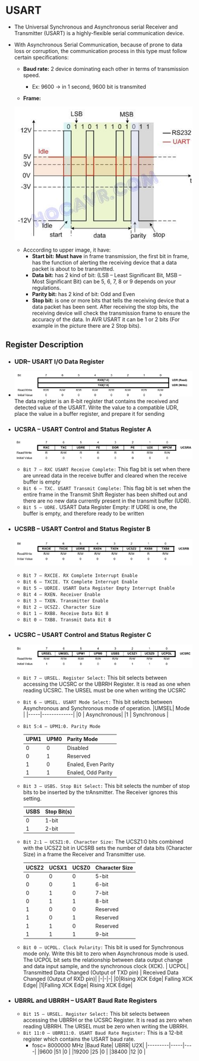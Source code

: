 # USART
 - The Universal Synchronous and Asynchronous serial Receiver and Transmitter (USART) is a highly-flexible serial communication device.
  
 - With Asynchronous Serial Communication, because of prone to data loss or corruption, the communication process in this type must follow certain specifications:
  
   - **Baud rate:** 2 device dominating each other in terms of transmission speed. 
     - Ex: 9600 -> in 1 second, 9600 bit is transmited
      
   - **Frame:** 
   
    ![](doc/image.png)

     - Acccording to upper image, it have:
       - **Start bit:** **Must have** in frame transmission, the first bit in frame, has the function of alerting the receiving device that a data packet is about to be transmitted.
       - **Data bit:** has 2 kind of bit: (LSB – Least Significant Bit, MSB – Most Significant Bit) can be 5, 6, 7, 8 or 9 depends on your regulations.
       - **Parity bit:** has 2 kind of bit: Odd and Even
       - **Stop bit:** is one or more bits that tells the receiving device that a data packet has been sent. After receiving the stop bits, the receiving device will check the transmission frame to ensure the accuracy of the data. In AVR USART it can be 1 or 2 bits (For example in the picture there are 2 Stop bits).
  ## Register Description
  - ### UDR– USART I/O Data Register
  - 
      ![](doc/image-1.png) 
      The data register is an 8-bit register that contains the received and detected value of the USART. Write the value to a compatible UDR, place the value in a buffer register, and prepare it for sending
  - ### UCSRA – USART Control and Status Register A
   
    ![](doc/image-2.png) 

    - `Bit 7 – RXC USART Receive Complete:` This flag bit is set when there are unread data in the receive buffer and cleared when the receive buffer is empty
    - `Bit 6 – TXC. USART Transmit Complete:` This flag bit is set when the entire frame in the Transmit Shift Register has been shifted out and there are no new data currently present in the transmit buffer (UDR).
    - `Bit 5 – UDRE.` USART Data Register Empty: If UDRE is one, the buffer is empty, and therefore ready to be written
  - ### UCSRB – USART Control and Status Register B
   
    ![](doc/image-3.png) 

    - `Bit 7 – RXCIE. RX Complete Interrupt Enable`
    - `Bit 6 – TXCIE. TX Complete Interrupt Enable`
    - `Bit 5 – UDRIE. USART Data Register Empty Interrupt Enable`
    - `Bit 4 – RXEN. Receiver Enable`
    - `Bit 3 – TXEN. Transmitter Enable`
    - `Bit 2 – UCSZ2. Character Size`
    - `Bit 1 – RXB8. Receive Data Bit 8`
    - `Bit 0 – TXB8. Transmit Data Bit 8`
  - ### UCSRC – USART Control and Status Register C
    ![](doc/image-4.png)

    - `Bit 7 – URSEL. Register Select:` This bit selects between accessing the UCSRC or the UBRRH Register. It is read as one when reading UCSRC. The URSEL must be one when writing the UCSRC
    - `Bit 6 – UMSEL. USART Mode Select:` This bit selects between Asynchronous and Synchronous mode of operation.
        |UMSEL| Mode        |
        |-----|-------------|
        |0    | Asynchronous|
        |1    | Synchronous |

    - `Bit 5:4 – UPM1:0. Parity Mode`
     
        |UPM1| UPM0 | Parity Mode        |
        |-----|-----|--------------------|
        |0    | 0   | Disabled           |
        |0    | 1   | Reserved           |
        |1    | 0   | Enaled, Even Parity|
        |1    | 1   | Enaled, Odd Parity |

    - `Bit 3 – USBS. Stop Bit Select:` This bit selects the number of stop bits to be inserted by the trAnsmitter. The Receiver ignores this setting.
     
         USBS | Stop Bit(s) |
        |-----|-------------|
        |0    | 1-bit       |
        |1    | 2-bit       |
    
    -  `Bit 2:1 – UCSZ1:0. Character Size:`  The UCSZ1:0 bits combined with the UCSZ2 bit in UCSRB sets the number of data bits (Character Size) in a frame the Receiver and Transmitter use.

        | UCSZ2| UCSX1| UCSZ0| Character Size|
        |------|------|------|---------------|
        | 0    | 0    | 0    | 5-bit         |
        | 0    | 0    | 1    | 6-bit         |
        | 0    | 1    | 0    | 7-bit         |
        | 0    | 1    | 1    | 8-bit         |
        | 1    | 0    | 0    | Reserved      |
        | 1    | 0    | 1    | Reserved      |
        | 1    | 1    | 0    | Reserved      |
        | 1    | 1    | 1    | 9-bit         |
    - `Bit 0 – UCPOL. Clock Polarity:`  This bit is used for Synchronous mode only. Write this bit to zero when Asynchronous mode is used. The UCPOL bit sets the relationship between data output change and data input sample, and the synchronous clock (XCK).
       | UCPOL| Transmitted Data Changed (Output of TXD pin) | Received Data Changed (Output of RXD pin)|
       |-|-|-|
       |0|Rising XCK Edge| Falling XCK Edge|
       |1|Falling XCK Edge| Rising XCK Edge|
  - ###  UBRRL and UBRRH – USART Baud Rate Registers
    - `Bit 15 – URSEL. Register Select:`  This bit selects between accessing the UBRRH or the UCSRC Register. It is read as zero when reading UBRRH. The URSEL must be zero when writing the UBRRH.
    - `Bit 11:0 – UBRR11:0. USART Baud Rate Register:`  This is a 12-bit register which contains the USART baud rate. 
      - fosc= 8000000 MHz
        |Baud Rate| UBRR| U2X|
        |---------|-----|----|
        |9600     |51   |0   |
        |19200    |25   |0   |
        |38400    |12   |0   |
